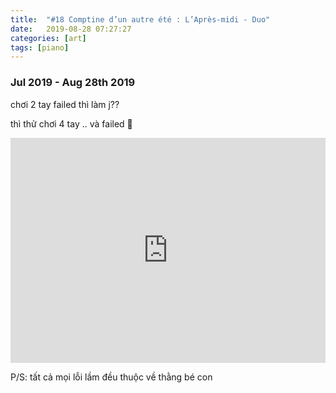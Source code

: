 ```yaml
---
title:  "#18 Comptine d’un autre été : L’Après-midi - Duo"
date:   2019-08-28 07:27:27
categories: [art]
tags: [piano]
---
```


### Jul 2019 - Aug 28th 2019

chơi 2 tay failed thì làm j??

thì thử chơi 4 tay .. và failed 🙁

<iframe style="overflow:hidden; width:100%; height:360px" src="https://www.youtube.com/embed/smpLfrpWSbg" frameborder="0" allow="accelerometer; autoplay; clipboard-write; encrypted-media; gyroscope; picture-in-picture" allowfullscreen></iframe>

P/S: tất cả mọi lỗi lầm đều thuộc về thằng bé con

